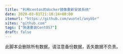 ```yaml
---
title: "利用centos的docker镜像重新安装系统"
date: 2020-03-01T21:18:24+08:00
itemurl: "https://github.com/wuntel/anybbr"
sites: "github.com"
tags: ["快速重装CentOS7"]
draft: false
---
```

此脚本会删除所有数据，请注意备份数据，丢失数据不负责。